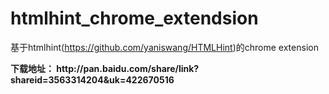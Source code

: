 htmlhint_chrome_extendsion
==========================

基于htmlhint(https://github.com/yaniswang/HTMLHint)的chrome extension 
<p><strong>下载地址： http://pan.baidu.com/share/link?shareid=3563314204&uk=422670516 </strong></p>
